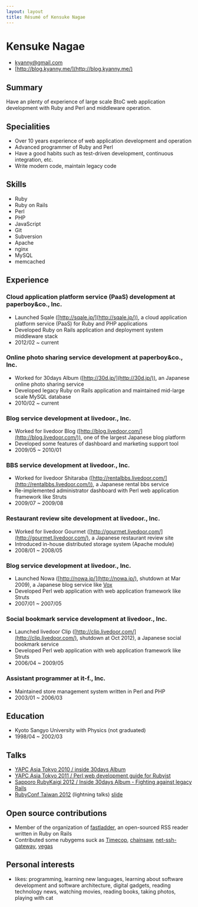 ```yaml
---
layout: layout
title: Résumé of Kensuke Nagae
---
```

# Kensuke Nagae

* kyanny@gmail.com
* [http://blog.kyanny.me/](http://blog.kyanny.me/)

## Summary

Have an plenty of experience of large scale BtoC web application development with Ruby and Perl and middleware operation.

## Specialities

* Over 10 years experience of web application development and operation
* Advanced programmer of Ruby and Perl
* Have a good habits such as test-driven development, continuous integration, etc.
* Write modern code, maintain legacy code

## Skills

* Ruby
* Ruby on Rails
* Perl
* PHP
* JavaScript
* Git
* Subversion
* Apache
* nginx
* MySQL
* memcached

## Experience

### Cloud application platform service (PaaS) development at paperboy&co., Inc.

* Launched Sqale ([http://sqale.jp/](http://sqale.jp/)), a cloud application platform service (PaaS) for Ruby and PHP applications
* Developed Ruby on Rails application and deployment system middleware stack
* 2012/02 ~ current

### Online photo sharing service development at paperboy&co., Inc.

* Worked for 30days Album ([http://30d.jp/](http://30d.jp/)), an Japanese online photo sharing service
* Developed legacy Ruby on Rails application and maintained mid-large scale MySQL database
* 2010/02 ~ current

### Blog service development at livedoor., Inc.

* Worked for livedoor Blog ([http://blog.livedoor.com/](http://blog.livedoor.com/)), one of the largest Japanese blog platform
* Developed some features of dashboard and marketing support tool
* 2009/05 ~ 2010/01

### BBS service development at livedoor., Inc.

* Worked for livedoor Shitaraba ([http://rentalbbs.livedoor.com/](http://rentalbbs.livedoor.com/)), a Japanese rental bbs service
* Re-implemented administrator dashboard with Perl web application framework like Struts
* 2009/07 ~ 2009/08

### Restaurant review site development at livedoor., Inc.

* Worked for livedoor Gourmet ([http://gourmet.livedoor.com/](http://gourmet.livedoor.com/), a Japanese restaurant review site
* Introduced in-house distributed storage system (Apache module)
* 2008/01 ~ 2008/05

### Blog service development at livedoor., Inc.

* Launched Nowa ([http://nowa.jp/](http://nowa.jp/), shutdown at Mar 2009), a Japanese blog service like [Vox](http://vox.com/)
* Developed Perl web application with web application framework like Struts
* 2007/01 ~ 2007/05

### Social bookmark service development at livedoor., Inc.

* Launched livedoor Clip ([http://clip.livedoor.com/](http://clip.livedoor.com/), shutdown at Oct 2012), a Japanese social bookmark service
* Developed Perl web application with web application framework like Struts
* 2006/04 ~ 2009/05

### Assistant programmer at it-f., Inc.

* Maintained store management system written in Perl and PHP
* 2003/01 ~ 2006/03

## Education

* Kyoto Sangyo University with Physics (not graduated)
* 1998/04 ~ 2002/03

## Talks

* [YAPC Asia Tokyo 2010 / inside 30days Album](http://yapcasia.org/2010/talks/63D6A01E-BC8C-11DF-8791-B9FC0F276C45)
* [YAPC Asia Tokyo 2011 / Perl web development guide for Rubyist](http://yapcasia.org/2011/talk/49)
* [Sapporo RubyKaigi 2012 / Inside 30days Album - Fighting against legacy Rails](http://sapporo.rubykaigi.org/2012/en/schedule/details/46.html)
* [RubyConf Taiwan 2012](http://rubyconf.tw/2012/) (lightning talks) [slide](https://speakerdeck.com/kyanny/introducing-nonopaste-cli-number-rubyconftw2012)

## Open source contributions

* Member of the organization of [fastladder](https://github.com/fastladder), an open-sourced RSS reader written in Ruby on Rails
* Contributed some rubygems suck as [Timecop](https://github.com/travisjeffery/timecop/issues/63), [chainsaw](https://github.com/blahed/chainsaw/pulls?direction=desc&page=1&sort=created&state=closed), [net-ssh-gateway](https://github.com/net-ssh/net-ssh-gateway/pull/3), [vegas](https://github.com/quirkey/vegas/pulls/kyanny)

## Personal interests

* likes: programming, learning new languages, learning about software development and software architecture, digital gadgets, reading technology news, watching movies, reading books, taking photos, playing with cat

